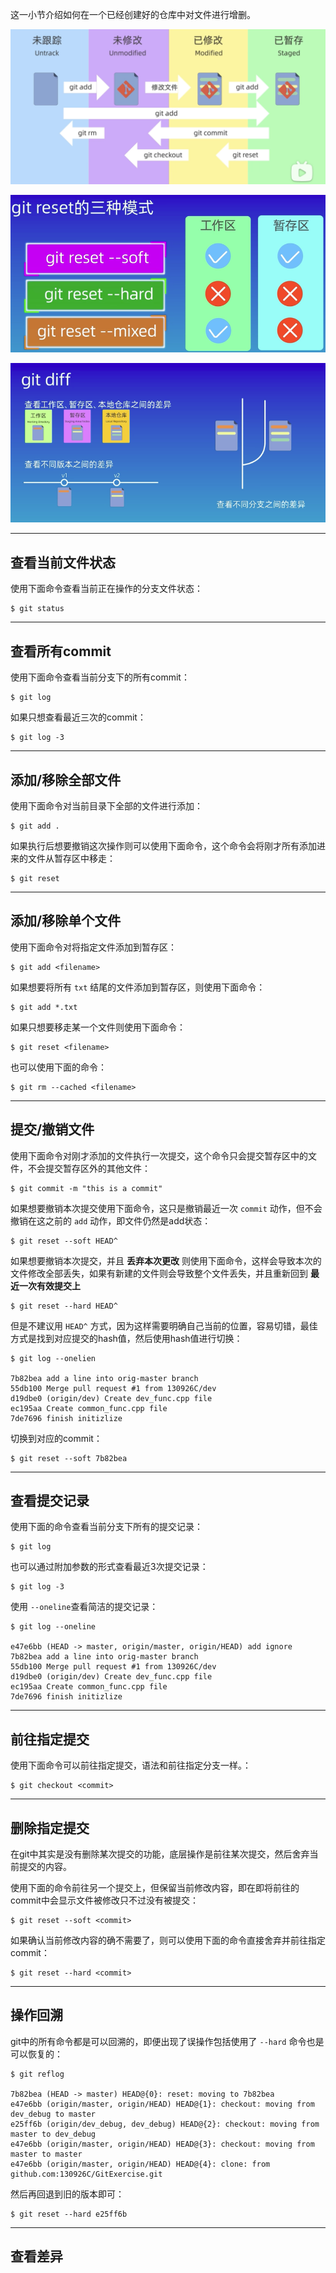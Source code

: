 这一小节介绍如何在一个已经创建好的仓库中对文件进行增删。
 
![images01](images/02文件管理01.png)

![images02](images/02文件管理02.png)

![images03](images/02文件管理03.png)

---
## 查看当前文件状态

使用下面命令查看当前正在操作的分支文件状态：
```shell
$ git status
```

---
## 查看所有commit

使用下面命令查看当前分支下的所有commit：
```shell
$ git log
```

如果只想查看最近三次的commit：
```shell
$ git log -3
```

----
## 添加/移除全部文件

使用下面命令对当前目录下全部的文件进行添加：
```shell
$ git add .
```

如果执行后想要撤销这次操作则可以使用下面命令，这个命令会将刚才所有添加进来的文件从暂存区中移走：
```shell
$ git reset
```

---
## 添加/移除单个文件

使用下面命令对将指定文件添加到暂存区：
```shell
$ git add <filename>
```

如果想要将所有 `txt` 结尾的文件添加到暂存区，则使用下面命令：
```shell
$ git add *.txt
```
 
如果只想要移走某一个文件则使用下面命令：
```shell
$ git reset <filename>
```

也可以使用下面的命令：
```shell
$ git rm --cached <filename>
```

---

## 提交/撤销文件

使用下面命令对刚才添加的文件执行一次提交，这个命令只会提交暂存区中的文件，不会提交暂存区外的其他文件：
```shell
$ git commit -m "this is a commit"
```

如果想要撤销本次提交使用下面命令，这只是撤销最近一次 `commit` 动作，但不会撤销在这之前的 `add` 动作，即文件仍然是add状态：
```shell
$ git reset --soft HEAD^
```

如果想要撤销本次提交，并且 **丢弃本次更改** 则使用下面命令，这样会导致本次的文件修改全部丢失，如果有新建的文件则会导致整个文件丢失，并且重新回到 **最近一次有效提交上**
```shell
$ git reset --hard HEAD^
```

但是不建议用 `HEAD^` 方式，因为这样需要明确自己当前的位置，容易切错，最佳方式是找到对应提交的hash值，然后使用hash值进行切换：
```shell
$ git log --onelien

7b82bea add a line into orig-master branch
55db100 Merge pull request #1 from 130926C/dev
d19dbe0 (origin/dev) Create dev_func.cpp file
ec195aa Create common_func.cpp file
7de7696 finish initizlize
```

切换到对应的commit：
```shell
$ git reset --soft 7b82bea
```

---
## 查看提交记录

使用下面的命令查看当前分支下所有的提交记录：
```shell
$ git log 
```

也可以通过附加参数的形式查看最近3次提交记录：
```shell
$ git log -3
```

使用 `--oneline`查看简洁的提交记录：
```shell
$ git log --oneline 

e47e6bb (HEAD -> master, origin/master, origin/HEAD) add ignore
7b82bea add a line into orig-master branch
55db100 Merge pull request #1 from 130926C/dev
d19dbe0 (origin/dev) Create dev_func.cpp file
ec195aa Create common_func.cpp file
7de7696 finish initizlize
```

---
## 前往指定提交

使用下面命令可以前往指定提交，语法和前往指定分支一样。：
```shell
$ git checkout <commit>
```

---
## 删除指定提交

在git中其实是没有删除某次提交的功能，底层操作是前往某次提交，然后舍弃当前提交的内容。

使用下面的命令前往另一个提交上，但保留当前修改内容，即在即将前往的commit中会显示文件被修改只不过没有被提交：
```shell
$ git reset --soft <commit>
```

如果确认当前修改内容的确不需要了，则可以使用下面的命令直接舍弃并前往指定commit：
```shell
$ git reset --hard <commit>
```


---
## 操作回溯

git中的所有命令都是可以回溯的，即便出现了误操作包括使用了 `--hard` 命令也是可以恢复的：
```shell
$ git reflog

7b82bea (HEAD -> master) HEAD@{0}: reset: moving to 7b82bea
e47e6bb (origin/master, origin/HEAD) HEAD@{1}: checkout: moving from dev_debug to master
e25ff6b (origin/dev_debug, dev_debug) HEAD@{2}: checkout: moving from master to dev_debug
e47e6bb (origin/master, origin/HEAD) HEAD@{3}: checkout: moving from master to master
e47e6bb (origin/master, origin/HEAD) HEAD@{4}: clone: from github.com:130926C/GitExercise.git
```

然后再回退到旧的版本即可：
```shell
$ git reset --hard e25ff6b
```


---
## 查看差异

